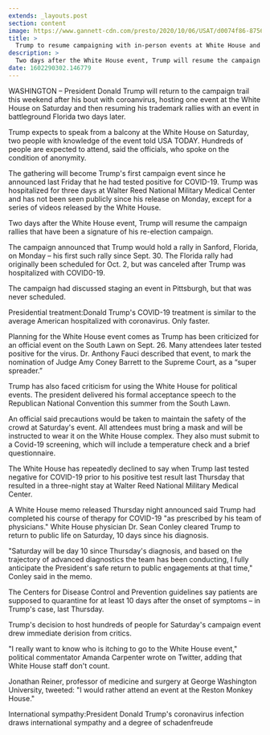 ```yaml
--- 
extends: _layouts.post 
section: content 
image: https://www.gannett-cdn.com/presto/2020/10/06/USAT/d0074f86-8756-4c22-b387-f6e7dafed53e-VPC_TRUMP_DEFEATS_COVID_COIN_DESK_THUMB.jpg?crop=1911,1075,x4,y0&width=1911&height=1075&format=pjpg&auto=webp 
title: > 
  Trump to resume campaigning with in-person events at White House and in Florida 
description: > 
  Two days after the White House event, Trump will resume the campaign rallies that have been a signature of his re-election campaign.Planning for the White House event comes as Trump has been criticized for an official event on the South Lawn on Sept. 26.All attendees must bring a mask and will be instructed to wear it on the White House complex.White House physician Dr. Sean Conley cleared Trump to return to public life on Saturday, 10 days since his diagnosis."I really want to know who is itching to go to the White House event," political commentator Amanda Carpenter wrote on Twitter, adding that White House staff don't count. 
date: 1602290302.146779 
--- 
```

WASHINGTON – President Donald Trump will return to the campaign trail this weekend after his bout with coroanvirus, hosting one event at the White House on Saturday and then resuming his trademark rallies with an event in battleground Florida two days later.

Trump expects to speak from a balcony at the White House on Saturday, two people with knowledge of the event told USA TODAY. Hundreds of people are expected to attend, said the officials, who spoke on the condition of anonymity.

The gathering will become Trump's first campaign event since he announced last Friday that he had tested positive for COVID-19. Trump was hospitalized for three days at Walter Reed National Military Medical Center and has not been seen publicly since his release on Monday, except for a series of videos released by the White House.

Two days after the White House event, Trump will resume the campaign rallies that have been a signature of his re-election campaign.

The campaign announced that Trump would hold a rally in Sanford, Florida, on Monday – his first such rally since Sept. 30. The Florida rally had originally been scheduled for Oct. 2, but was canceled after Trump was hospitalized with COVID0-19.

The campaign had discussed staging an event in Pittsburgh, but that was never scheduled.

Presidential treatment:Donald Trump's COVID-19 treatment is similar to the average American hospitalized with coronavirus. Only faster.

Planning for the White House event comes as Trump has been criticized for an official event on the South Lawn on Sept. 26. Many attendees later tested positive for the virus. Dr. Anthony Fauci described that event, to mark the nomination of Judge Amy Coney Barrett to the Supreme Court, as a “super spreader.”

Trump has also faced criticism for using the White House for political events. The president delivered his formal acceptance speech to the Republican National Convention this summer from the South Lawn.

An official said precautions would be taken to maintain the safety of the crowd at Saturday's event. All attendees must bring a mask and will be instructed to wear it on the White House complex. They also must submit to a Covid-19 screening, which will include a temperature check and a brief questionnaire.

The White House has repeatedly declined to say when Trump last tested negative for COVID-19 prior to his positive test result last Thursday that resulted in a three-night stay at Walter Reed National Military Medical Center.

A White House memo released Thursday night announced said Trump had completed his course of therapy for COVID-19 "as prescribed by his team of physicians." White House physician Dr. Sean Conley cleared Trump to return to public life on Saturday, 10 days since his diagnosis.

"Saturday will be day 10 since Thursday's diagnosis, and based on the trajectory of advanced diagnostics the team has been conducting, I fully anticipate the President's safe return to public engagements at that time," Conley said in the memo.

The Centers for Disease Control and Prevention guidelines say patients are supposed to quarantine for at least 10 days after the onset of symptoms – in Trump's case, last Thursday.

Trump's decision to host hundreds of people for Saturday's campaign event drew immediate derision from critics.

"I really want to know who is itching to go to the White House event," political commentator Amanda Carpenter wrote on Twitter, adding that White House staff don't count.

Jonathan Reiner, professor of medicine and surgery at George Washington University, tweeted: "I would rather attend an event at the Reston Monkey House."

International sympathy:President Donald Trump's coronavirus infection draws international sympathy and a degree of schadenfreude